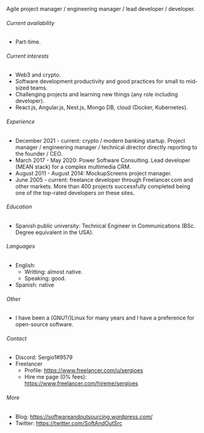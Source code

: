 Agile project manager / engineering manager / lead developer / developer.

###### Current availability

- Part-time.

###### Current interests
- Web3 and crypto.
- Software development productivity and good practices for small to mid-sized teams.
- Challenging projects and learning new things (any role including developer).
- React.js, Angular.js, Nest.js, Mongo DB, cloud (Docker, Kubernetes).

###### Experience
- December 2021 - current: crypto / modern banking startup. Project manager / engineering manager / technical director directly reporting to the founder / CEO.
- March 2017 - May 2020: Power Software Consulting. Lead developer (MEAN stack) for a complex multimedia CRM.
- August 2011 - August 2014: MockupScreens project manager.
- June 2005 - current: freelance developer through Freelancer.com and other markets. More than 400 projects successfully completed being one of the top-rated developers on these sites.

###### Education
- Spanish public university: Technical Engineer in Communications (BSc. Degree equivalent in the USA).

###### Languages
- English:
	- Writting: almost native.
	- Speaking: good.
- Spanish: native

###### Other
- I have been a (GNU?/)Linux for many years and I have a preference for open-source software.

###### Contact 
- Discord: Sergio1#9579
- Freelancer 
    - Profile: https://www.freelancer.com/u/sergioes
    - Hire me page (0% fees): https://www.freelancer.com/hireme/sergioes

###### More
- Blog: https://softwareandoutsourcing.wordpress.com/
- Twitter: https://twitter.com/SoftAndOutSrc
